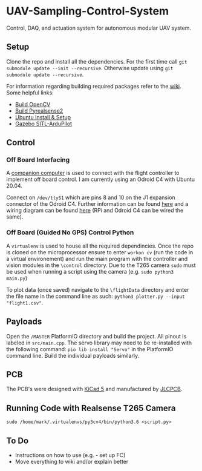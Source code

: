 # UAV-Sampling-Control-System
Control, DAQ, and actuation system for autonomous modular UAV system.

## Setup
Clone the repo and install all the dependencies. For the first time call
`git submodule update --init --recursive`. Otherwise update using `git submodule update --recursive`.

For information regarding building required packages refer to the [wiki](https://github.com/MarkSherstan/UAV-Sampling-Control-System/wiki). Some helpful links:
* [Build OpenCV](https://github.com/MarkSherstan/UAV-Sampling-Control-System/wiki/Build-OpenCV)
* [Build Pyrealsense2](https://github.com/MarkSherstan/UAV-Sampling-Control-System/wiki/Build-Pyrealsense2)
* [Ubuntu Install & Setup](https://github.com/MarkSherstan/UAV-Sampling-Control-System/wiki/Ubuntu-20.04-LTS-Set-Up)
* [Gazebo SITL-ArduPilot](https://github.com/MarkSherstan/UAV-Sampling-Control-System/wiki/Gazebo-ArduPilot-SITL-Setup)

## Control 
### Off Board Interfacing
A [companion computer](http://ardupilot.org/dev/docs/companion-computers.html#companion-computers) is used to connect with the flight controller to implement off board control. I am currently using an Odroid C4 with Ubuntu 20.04. 

Connect on `/dev/ttyS1` which are pins 8 and 10 on the J1 expansion connector of the Odroid C4. Further information can be found [here](https://wiki.odroid.com/odroid-c2/hardware/expansion_connectors) and a wiring diagram can be found [here](http://ardupilot.org/dev/_images/RaspberryPi_Pixhawk_wiring1.jpg) (RPi and Odroid C4 can be wired the same).

### Off Board (Guided No GPS) Control Python
A `virtualenv` is used to house all the required dependincies. Once the repo is cloned on the microprocessor ensure to enter `workon cv` (run the code in a virtual environement) and run the main program with the controller and vision modules in the `\control` directory. Due to the T265 camera `sudo` must be used when running a script using the camera (e.g. `sudo python3 main.py`)

To plot data (once saved) navigate to the `\flightData` directory and enter the file name in the command line as such: `python3 plotter.py --input "flight1.csv"`.

## Payloads
Open the `/MASTER` PlatformIO directory and build the project. All pinout is labeled in `src/main.cpp`. The servo library may need to be re-installed with the following command: `pio lib install "Servo"` in the PlatformIO command line. Build the individual payloads similarly.

## PCB
The PCB's were designed with [KiCad 5](https://kicad-pcb.org/download/) and manufactured by [JLCPCB](https://jlcpcb.com).

## Running Code with Realsense T265 Camera
```
sudo /home/mark/.virtualenvs/py3cv4/bin/python3.6 <script.py>
```

## To Do
* Instructions on how to use (e.g. - set up FC)
* Move everything to wiki and/or explain better
